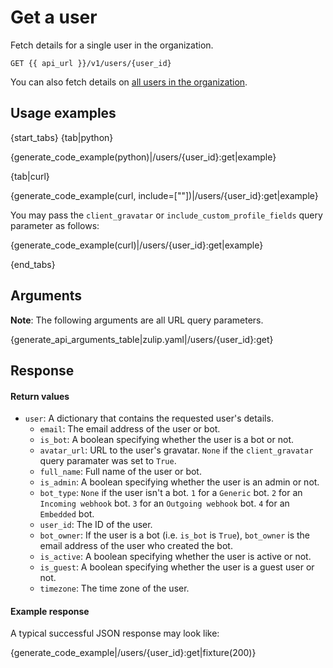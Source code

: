 # Get a user

Fetch details for a single user in the organization.

`GET {{ api_url }}/v1/users/{user_id}`

You can also fetch details on [all users in the organization](/api/get-all-users).

## Usage examples

{start_tabs}
{tab|python}

{generate_code_example(python)|/users/{user_id}:get|example}

{tab|curl}

{generate_code_example(curl, include=[""])|/users/{user_id}:get|example}

You may pass the `client_gravatar` or `include_custom_profile_fields` query parameter as follows:

{generate_code_example(curl)|/users/{user_id}:get|example}

{end_tabs}

## Arguments

**Note**: The following arguments are all URL query parameters.

{generate_api_arguments_table|zulip.yaml|/users/{user_id}:get}

## Response

#### Return values

* `user`: A dictionary that contains the requested user's details.
    * `email`: The email address of the user or bot.
    * `is_bot`: A boolean specifying whether the user is a bot or not.
    * `avatar_url`: URL to the user's gravatar. `None` if the `client_gravatar`
      query paramater was set to `True`.
    * `full_name`: Full name of the user or bot.
    * `is_admin`: A boolean specifying whether the user is an admin or not.
    * `bot_type`: `None` if the user isn't a bot. `1` for a `Generic` bot.
      `2` for an `Incoming webhook` bot. `3` for an `Outgoing webhook` bot.
      `4` for an `Embedded` bot.
    * `user_id`: The ID of the user.
    * `bot_owner`: If the user is a bot (i.e. `is_bot` is `True`), `bot_owner`
      is the email address of the user who created the bot.
    * `is_active`: A boolean specifying whether the user is active or not.
    * `is_guest`: A boolean specifying whether the user is a guest user or not.
    * `timezone`: The time zone of the user.

#### Example response

A typical successful JSON response may look like:

{generate_code_example|/users/{user_id}:get|fixture(200)}
